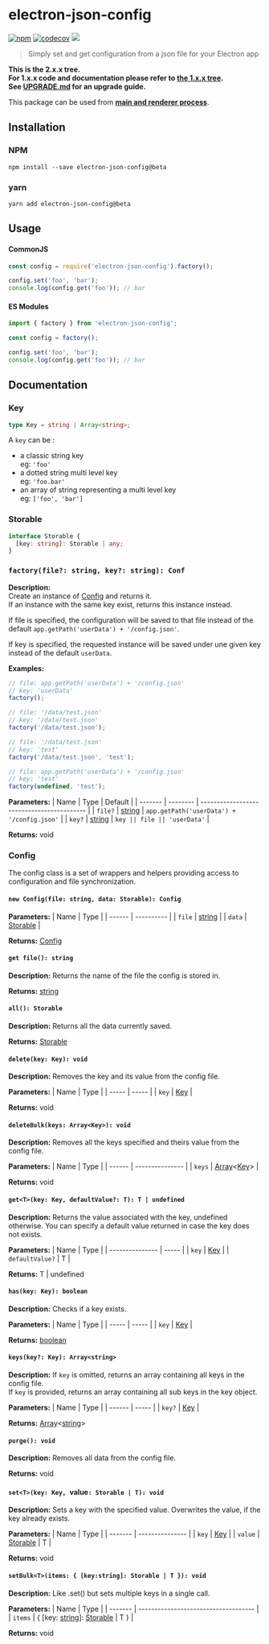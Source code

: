 # electron-json-config

[![npm](https://img.shields.io/npm/v/electron-json-config)](https://www.npmjs.com/package/electron-json-config)
[![codecov](https://codecov.io/gh/de-luca/electron-json-config/branch/master/graph/badge.svg)](https://codecov.io/gh/de-luca/electron-json-config)
[![](https://github.com/de-luca/electron-json-config/workflows/CI/badge.svg)](https://github.com/de-luca/electron-json-config/actions)

> Simply set and get configuration from a json file for your Electron app

**This is the 2.x.x tree.**  
**For 1.x.x code and documentation please refer to [the 1.x.x tree](https://github.com/de-luca/electron-json-config/tree/1.x.x).**  
**See [UPGRADE.md](./UPGRADE.md) for an upgrade guide.**

This package can be used from **[main and renderer process](https://www.electronjs.org/docs/tutorial/quick-start#main-and-renderer-processes)**.


## Installation

### NPM
```
npm install --save electron-json-config@beta
```

### yarn
```
yarn add electron-json-config@beta
```


## Usage

#### CommonJS
```js
const config = require('electron-json-config').factory();

config.set('foo', 'bar');
console.log(config.get('foo')); // bar
```

#### ES Modules
```ts
import { factory } from 'electron-json-config';

const config = factory();

config.set('foo', 'bar');
console.log(config.get('foo')); // bar
```


## Documentation

### Key

```ts
type Key = string | Array<string>;
```
A `key` can be :
- a classic string key  
  eg: `'foo'`
- a dotted string multi level key  
  eg: `'foo.bar'`
- an array of string representing a multi level key  
  eg: `['foo', 'bar']`


### Storable

```ts
interface Storable {
  [key: string]: Storable | any;
}
```


### `factory(file?: string, key?: string): Conf`

**Description:**  
Create an instance of [Config] and returns it.  
If an instance with the same key exist, returns this instance instead.  

If file is specified, the configuration will be saved to that file instead of the default `app.getPath('userData') + '/config.json'`.

If key is specified, the requested instance will be saved under une given key instead of the default `userData`.

**Examples:**
```ts
// file: app.getPath('userData') + '/config.json'
// key: 'userData'
factory();

// file: '/data/test.json'
// key: '/data/test.json'
factory('/data/test.json');

// file: '/data/test.json'
// key: 'test'
factory('/data/test.json', 'test');

// file: app.getPath('userData') + '/config.json'
// key: 'test'
factory(undefined, 'test');
```

**Parameters:**
| Name    | Type     | Default                                    |
| ------- | -------- | ------------------------------------------ |
| `file?` | [string] | `app.getPath('userData') + '/config.json'` |
| `key?`  | [string] | `key || file || 'userData'`                |

**Returns:** void


### Config

The config class is a set of wrappers and helpers providing access to configuration and file synchronization.

#### `new Config(file: string, data: Storable): Config`
**Parameters:**
| Name   | Type       |
| ------ | ---------- |
| `file` | [string]   |
| `data` | [Storable] |

**Returns:** [Config]

#### `get file(): string`
**Description:** Returns the name of the file the config is stored in.

**Returns:** [string]

#### `all(): Storable`
**Description:** Returns all the data currently saved.

**Returns:** [Storable]

#### `delete(key: Key): void`
**Description:** Removes the key and its value from the config file.

**Parameters:**
| Name  | Type  |
| ----- | ----- |
| `key` | [Key] |

**Returns:** void

#### `deleteBulk(keys: Array<Key>): void`
**Description:** Removes all the keys specified and theirs value from the config file.

**Parameters:**
| Name   | Type            |
| ------ | --------------- |
| `keys` | [Array]\<[Key]> |

**Returns:** void

#### `get<T>(key: Key, defaultValue?: T): T | undefined`
**Description:** Returns the value associated with the key, undefined otherwise.
You can specify a default value returned in case the key does not exists.

**Parameters:**
| Name            | Type  |
| --------------- | ----- |
| `key`           | [Key] |
| `defaultValue?` | T     |

**Returns:** T \| undefined

#### `has(key: Key): boolean`
**Description:** Checks if a key exists.

**Parameters:**
| Name  | Type  |
| ----- | ----- |
| `key` | [Key] |

**Returns:** [boolean]

#### `keys(key?: Key): Array<string>`
**Description:** If `key` is omitted, returns an array containing all keys in the config file.  
If `key` is provided, returns an array containing all sub keys in the key object.

**Parameters:**
| Name   | Type  |
| ------ | ----- |
| `key?` | [Key] |

**Returns:** [Array]\<[string]>

#### `purge(): void`
**Description:** Removes all data from the config file.

**Returns:** void

#### `set<T>(key: Key, `value`: Storable | T): void`
**Description:** Sets a key with the specified value. Overwrites the value, if the key already exists.

**Parameters:**
| Name    | Type            |
| ------- | --------------- |
| `key`   | [Key]           |
| `value` | [Storable] \| T |

**Returns:** void

#### `setBulk<T>(items: { [key:string]: Storable | T }): void`
**Description:** Like .set() but sets multiple keys in a single call.

**Parameters:**
| Name    | Type                                 |
| ------- | ------------------------------------ |
| `items` | { [key: [string]]: [Storable] \| T } |

**Returns:** void


[Key]: #key
[Storable]: #storable
[Config]: #config
[string]: https://developer.mozilla.org/en-US/docs/Web/JavaScript/Reference/Global_Objects/String
[boolean]: https://developer.mozilla.org/en-US/docs/Web/JavaScript/Reference/Global_Objects/Boolean
[Array]: https://developer.mozilla.org/en-US/docs/Web/JavaScript/Reference/Global_Objects/Array
